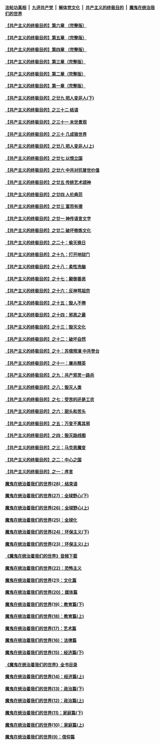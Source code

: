 ####  [法轮功真相](../../../../basic/blob/master/README.md?t=04050501) &nbsp;|&nbsp; [九评共产党](../../../../9ping.md/blob/master/README.md?t=04050501) &nbsp;|&nbsp; [解体党文化](../../../../jtdwh.md/blob/master/README.md?t=04050501)  &nbsp;|&nbsp; [共产主义的终极目的](../../../../gczydzjmd.md/blob/master/README.md?t=04050501) &nbsp;|&nbsp; [魔鬼在统治我们的世界](../../../../mgztzwmdsj.md/blob/master/README.md?t=04050501) 

#### [【共产主义的终极目的】第六章 （完整版）](../pages/nsc422/n11428913.md?t=04050501) 

#### [【共产主义的终极目的】第五章 （完整版）](../pages/nsc422/n11428912.md?t=04050501) 

#### [【共产主义的终极目的】第四章 （完整版）](../pages/nsc422/n11428907.md?t=04050501) 

#### [【共产主义的终极目的】第三章（完整版）](../pages/nsc422/n11428848.md?t=04050501) 

#### [【共产主义的终极目的】第二章（完整版）](../pages/nsc422/n11428831.md?t=04050501) 

#### [【共产主义的终极目的】第一章（完整版）](../pages/nsc422/n11417651.md?t=04050501) 

#### [【共产主义的终极目的】之廿九 把人变非人(下)](../pages/nsc422/n11344140.md?t=04050501) 

#### [【共产主义的终极目的】之三十二 结语](../pages/nsc422/n11360535.md?t=04050501) 

#### [【共产主义的终极目的】之三十一 末世景观](../pages/nsc422/n11351129.md?t=04050501) 

#### [【共产主义的终极目的】之三十 几成狼世界](../pages/nsc422/n11348280.md?t=04050501) 

#### [【共产主义的终极目的】之廿八 把人变非人(上)](../pages/nsc422/n11340492.md?t=04050501) 

#### [【共产主义的终极目的】之廿七 以恨立国](../pages/nsc422/n11336944.md?t=04050501) 

#### [【共产主义的终极目的】之廿六 中共对抗普世价值](../pages/nsc422/n11324785.md?t=04050501) 

#### [【共产主义的终极目的】之廿五 传统艺术颂神](../pages/nsc422/n11296396.md?t=04050501) 

#### [【共产主义的终极目的】之廿四 人伦典范](../pages/nsc422/n11296397.md?t=04050501) 

#### [【共产主义的终极目的】之廿三 富而有德](../pages/nsc422/n11283598.md?t=04050501) 

#### [【共产主义的终极目的】之廿一 神传语言文字](../pages/nsc422/n11263265.md?t=04050501) 

#### [【共产主义的终极目的】之廿二 破坏修炼文化](../pages/nsc422/n11245728.md?t=04050501) 

#### [【共产主义的终极目的】之二十：偷天换日](../pages/nsc422/n11238846.md?t=04050501) 

#### [【共产主义的终极目的】之十九：打开地狱门](../pages/nsc422/n11206376.md?t=04050501) 

#### [【共产主义的终极目的】之十八：柔性洗脑](../pages/nsc422/n11199994.md?t=04050501) 

#### [【共产主义的终极目的】之十七：颠倒善恶](../pages/nsc422/n11179782.md?t=04050501) 

#### [【共产主义的终极目的】之十六：反神骂祖宗](../pages/nsc422/n11166798.md?t=04050501) 

#### [【共产主义的终极目的】之十五：毁人不倦](../pages/nsc422/n11166792.md?t=04050501) 

#### [【共产主义的终极目的】之十四：邪恶之最](../pages/nsc422/n11150249.md?t=04050501) 

#### [【共产主义的终极目的】之十三：毁灭文化](../pages/nsc422/n11135227.md?t=04050501) 

#### [【共产主义的终极目的】之十二：破坏自然](../pages/nsc422/n11135214.md?t=04050501) 

#### [【共产主义的终极目的】之十：苏俄预演 中共登台](../pages/nsc422/n11118424.md?t=04050501) 

#### [【共产主义的终极目的】之十一：屠杀精英](../pages/nsc422/n11118442.md?t=04050501) 

#### [【共产主义的终极目的】之九：共产邪灵一路杀](../pages/nsc422/n11114139.md?t=04050501) 

#### [【共产主义的终极目的】之八：毁灭人类](../pages/nsc422/n11108503.md?t=04050501) 

#### [【共产主义的终极目的】之七：受苦的还是工农](../pages/nsc422/n11101809.md?t=04050501) 

#### [【共产主义的终极目的】之六：甜头和苦头](../pages/nsc422/n11096971.md?t=04050501) 

#### [【共产主义的终极目的】之五：万变不离其邪](../pages/nsc422/n11091285.md?t=04050501) 

#### [【共产主义的终极目的】之四：毁灭路线图](../pages/nsc422/n11086284.md?t=04050501) 

#### [【共产主义的终极目的】之三：马克思魔变](../pages/nsc422/n11061941.md?t=04050501) 

#### [【共产主义的终极目的】之二：中心之国](../pages/nsc422/n11047728.md?t=04050501) 

#### [【共产主义的终极目的】之一：序言](../pages/nsc422/n11086077.md?t=04050501) 

#### [魔鬼在统治着我们的世界(28)：结束语](../pages/nsc422/n10936246.md?t=04050501) 

#### [魔鬼在统治着我们的世界(27)：全球野心(下)](../pages/nsc422/n10928319.md?t=04050501) 

#### [魔鬼在统治着我们的世界(26)：全球野心(上)](../pages/nsc422/n10900318.md?t=04050501) 

#### [魔鬼在统治着我们的世界(25)：全球化](../pages/nsc422/n10788205.md?t=04050501) 

#### [魔鬼在统治着我们的世界(24)：环保主义(下)](../pages/nsc422/n10695307.md?t=04050501) 

#### [魔鬼在统治着我们的世界(23)：环保主义(上)](../pages/nsc422/n10688613.md?t=04050501) 

#### [《魔鬼在统治着我们的世界》音频下载](../pages/nsc422/n10635553.md?t=04050501) 

#### [魔鬼在统治着我们的世界(22)：恐怖主义](../pages/nsc422/n10614727.md?t=04050501) 

#### [魔鬼在统治着我们的世界(21)：文化篇](../pages/nsc422/n10597706.md?t=04050501) 

#### [魔鬼在统治着我们的世界(20)：媒体篇](../pages/nsc422/n10586579.md?t=04050501) 

#### [魔鬼在统治着我们的世界(19)：教育篇(下)](../pages/nsc422/n10564808.md?t=04050501) 

#### [魔鬼在统治着我们的世界(18)：教育篇(上)](../pages/nsc422/n10526970.md?t=04050501) 

#### [魔鬼在统治着我们的世界(17)：艺术篇](../pages/nsc422/n10499093.md?t=04050501) 

#### [魔鬼在统治着我们的世界(16)：法律篇](../pages/nsc422/n10485969.md?t=04050501) 

#### [魔鬼在统治着我们的世界(15)：经济篇(下)](../pages/nsc422/n10469975.md?t=04050501) 

#### [《魔鬼在统治着我们的世界》全书目录](../pages/nsc422/n10464261.md?t=04050501) 

#### [魔鬼在统治着我们的世界(14)：经济篇(上)](../pages/nsc422/n10457370.md?t=04050501) 

#### [魔鬼在统治着我们的世界(13)：政治篇(下)](../pages/nsc422/n10448270.md?t=04050501) 

#### [魔鬼在统治着我们的世界(12)：政治篇(上)](../pages/nsc422/n10444576.md?t=04050501) 

#### [魔鬼在统治着我们的世界(11)：家庭篇(下)](../pages/nsc422/n10440961.md?t=04050501) 

#### [魔鬼在统治着我们的世界(10)：家庭篇(上)](../pages/nsc422/n10435448.md?t=04050501) 

#### [魔鬼在统治着我们的世界(9)：信仰篇](../pages/nsc422/n10432159.md?t=04050501) 

